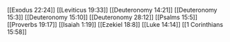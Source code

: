 [[Exodus 22:24]]
[[Leviticus 19:33]]
[[Deuteronomy 14:21]]
[[Deuteronomy 15:3]]
[[Deuteronomy 15:10]]
[[Deuteronomy 28:12]]
[[Psalms 15:5]]
[[Proverbs 19:17]]
[[Isaiah 1:19]]
[[Ezekiel 18:8]]
[[Luke 14:14]]
[[1 Corinthians 15:58]]
